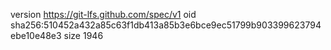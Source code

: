 version https://git-lfs.github.com/spec/v1
oid sha256:510452a432a85c63f1db413a85b3e6bce9ec51799b903399623794ebe10e48e3
size 1946
